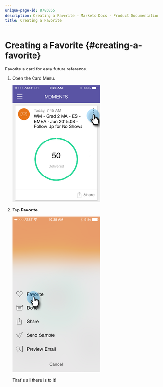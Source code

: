 ```yaml
---
unique-page-id: 8783555
description: Creating a Favorite - Marketo Docs - Product Documentation
title: Creating a Favorite
---
```


# Creating a Favorite {#creating-a-favorite}

Favorite a card for easy future reference.

1. Open the Card Menu.

   ![](assets/image2015-7-14-16-3a28-3a54.png)

1. Tap **Favorite**.

   ![](assets/image2015-7-14-16-3a36-3a22.png)

   That's all there is to it!
